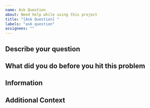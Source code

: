 ```yaml
---
name: Ask Question
about: Need help while using this project
title: "[Ask Question] "
labels: "ask question"
assignees: ""
---
```


## Describe your question

<!-- A clear and concise description. -->

## What did you do before you hit this problem

<!-- A clear and concise description. -->

## Information

<!-- Copy and paste the output here. -->

## Additional Context

<!-- Add any other context about the problem here. -->
